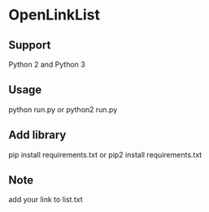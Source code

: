 # OpenLinkList

## Support
Python 2 and Python 3

## Usage
python run.py or python2 run.py

## Add library
pip install requirements.txt or pip2 install requirements.txt

## Note
add your link to list.txt